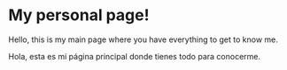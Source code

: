 # My  personal page!

Hello, this is my main page where you have everything to get to know me.

Hola, esta es mi página principal donde tienes todo para conocerme.
